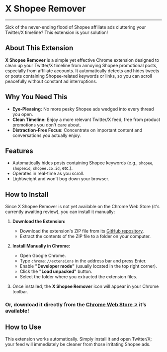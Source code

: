 # X Shopee Remover

---

Sick of the never-ending flood of Shopee affiliate ads cluttering your Twitter/X timeline? This extension is your solution!

## About This Extension

**X Shopee Remover** is a simple yet effective Chrome extension designed to clean up your Twitter/X timeline from annoying Shopee promotional posts, especially from affiliate accounts. It automatically detects and hides tweets or posts containing Shopee-related keywords or links, so you can scroll peacefully without constant ad interruptions.

## Why You Need This

* **Eye-Pleasing:** No more pesky Shopee ads wedged into every thread you open.
* **Clean Timeline:** Enjoy a more relevant Twitter/X feed, free from product promotions you don't care about.
* **Distraction-Free Focus:** Concentrate on important content and conversations you actually enjoy.

## Features

* Automatically hides posts containing Shopee keywords (e.g., `shopee`, `shopeeid`, `shopee.co.id`, etc.).
* Operates in real-time as you scroll.
* Lightweight and won't bog down your browser.

## How to Install

Since X Shopee Remover is not yet available on the Chrome Web Store (it's currently awaiting review), you can install it manually:

1.  **Download the Extension:**
    * Download the extension's ZIP file from its [GitHub repository](https://github.com/wiscaksono/x-shopee-remover).
    * Extract the contents of the ZIP file to a folder on your computer.

2.  **Install Manually in Chrome:**
    * Open Google Chrome.
    * Type `chrome://extensions` in the address bar and press Enter.
    * Enable **"Developer mode"** (usually located in the top right corner).
    * Click the **"Load unpacked"** button.
    * Select the folder where you extracted the extension files.

3.  Once installed, the **X Shopee Remover** icon will appear in your Chrome toolbar.

### Or, download it directly from the [Chrome Web Store ↗](https://chromewebstore.google.com/detail/x-shopee-remover/ajpdopfnkjfbhokjjmbejgfhpienepga) it’s available!

## How to Use

This extension works automatically. Simply install it and open Twitter/X; your feed will immediately be cleaner from those irritating Shopee ads.
